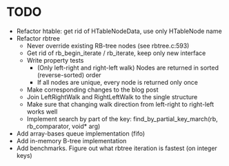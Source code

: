 # TODO

* Refactor htable: get rid of HTableNodeData, use only HTableNode name
* Refactor rbtree
	* Never override existing RB-tree nodes (see rbtree.c:593)
    * Get rid of rb_begin_iterate / rb_iterate, keep only new interface
    * Write property tests
		* (Only left-right and right-left walk) Nodes are returned in sorted (reverse-sorted) order
		* If all nodes are unique, every node is returned only once
    * Make corresponding changes to the blog post
	* Join LeftRightWalk and RightLeftWalk to the single structure
	* Make sure that changing walk direction from left-right to right-left works well
	* Implement search by part of the key: find_by_partial_key_march(rb, rb_comparator, void* arg)
* Add array-bases queue implementation (fifo)
* Add in-memory B-tree implementation
* Add benchmarks. Figure out what rbtree iteration is fastest (on integer keys)
